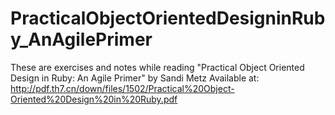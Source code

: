 # PracticalObjectOrientedDesigninRuby_AnAgilePrimer

These are exercises and notes while reading "Practical Object Oriented Design in Ruby: An Agile Primer" by Sandi Metz
Available at: http://pdf.th7.cn/down/files/1502/Practical%20Object-Oriented%20Design%20in%20Ruby.pdf
